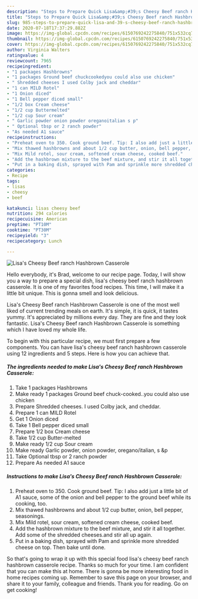 ```yaml
---
description: "Steps to Prepare Quick Lisa&amp;#39;s Cheesy Beef ranch Hashbrown Casserole"
title: "Steps to Prepare Quick Lisa&amp;#39;s Cheesy Beef ranch Hashbrown Casserole"
slug: 985-steps-to-prepare-quick-lisa-and-39-s-cheesy-beef-ranch-hashbrown-casserole
date: 2020-07-18T17:37:29.882Z
image: https://img-global.cpcdn.com/recipes/6150769242275840/751x532cq70/lisas-cheesy-beef-ranch-hashbrown-casserole-recipe-main-photo.jpg
thumbnail: https://img-global.cpcdn.com/recipes/6150769242275840/751x532cq70/lisas-cheesy-beef-ranch-hashbrown-casserole-recipe-main-photo.jpg
cover: https://img-global.cpcdn.com/recipes/6150769242275840/751x532cq70/lisas-cheesy-beef-ranch-hashbrown-casserole-recipe-main-photo.jpg
author: Virginia Walters
ratingvalue: 4
reviewcount: 7965
recipeingredient:
- "1 packages Hashbrowns"
- "1 packages Ground beef chuckcookedyou could also use chicken"
- " Shredded cheeses I used Colby jack and cheddar"
- "1 can MILD Rotel"
- "1 Onion diced"
- "1 Bell pepper diced small"
- "1/2 box Cream cheese"
- "1/2 cup Buttermelted"
- "1/2 cup Sour cream"
- " Garlic powder onion powder oreganoitalian s p"
- " Optional tbsp or 2 ranch powder"
- "As needed A1 sauce"
recipeinstructions:
- "Preheat oven to 350. Cook ground beef. Tip: I also add just a little bit of A1 sauce, some of the onion and bell pepper to the ground beef while its cooking, too."
- "Mix thawed hashbrowns and about 1/2 cup butter, onion, bell pepper, seasonings."
- "Mix Mild rotel, sour cream, softened cream cheese, cooked beef."
- "Add the hashbrown mixture to the beef mixture, and stir it all together. Add some of the shredded cheeses.and stir all up again."
- "Put in a baking dish, sprayed with Pam and sprinkle more shredded cheese on top. Then bake until done."
categories:
- Recipe
tags:
- lisas
- cheesy
- beef

katakunci: lisas cheesy beef 
nutrition: 294 calories
recipecuisine: American
preptime: "PT10M"
cooktime: "PT30M"
recipeyield: "3"
recipecategory: Lunch

---
```



![Lisa&#39;s Cheesy Beef ranch Hashbrown Casserole](https://img-global.cpcdn.com/recipes/6150769242275840/751x532cq70/lisas-cheesy-beef-ranch-hashbrown-casserole-recipe-main-photo.jpg)

Hello everybody, it's Brad, welcome to our recipe page. Today, I will show you a way to prepare a special dish, lisa&#39;s cheesy beef ranch hashbrown casserole. It is one of my favorites food recipes. This time, I will make it a little bit unique. This is gonna smell and look delicious.



Lisa&#39;s Cheesy Beef ranch Hashbrown Casserole is one of the most well liked of current trending meals on earth. It's simple, it is quick, it tastes yummy. It's appreciated by millions every day. They are fine and they look fantastic. Lisa&#39;s Cheesy Beef ranch Hashbrown Casserole is something which I have loved my whole life.


To begin with this particular recipe, we must first prepare a few components. You can have lisa&#39;s cheesy beef ranch hashbrown casserole using 12 ingredients and 5 steps. Here is how you can achieve that.

<!--inarticleads1-->

##### The ingredients needed to make Lisa&#39;s Cheesy Beef ranch Hashbrown Casserole:

1. Take 1 packages Hashbrowns
1. Make ready 1 packages Ground beef chuck-cooked..you could also use chicken
1. Prepare  Shredded cheeses. I used Colby jack, and cheddar.
1. Prepare 1 can MILD Rotel
1. Get 1 Onion diced
1. Take 1 Bell pepper diced small
1. Prepare 1/2 box Cream cheese
1. Take 1/2 cup Butter-melted
1. Make ready 1/2 cup Sour cream
1. Make ready  Garlic powder, onion powder, oregano/italian, s &amp;p
1. Take  Optional tbsp or 2 ranch powder
1. Prepare As needed A1 sauce




<!--inarticleads2-->

##### Instructions to make Lisa&#39;s Cheesy Beef ranch Hashbrown Casserole:

1. Preheat oven to 350. Cook ground beef. Tip: I also add just a little bit of A1 sauce, some of the onion and bell pepper to the ground beef while its cooking, too.
1. Mix thawed hashbrowns and about 1/2 cup butter, onion, bell pepper, seasonings.
1. Mix Mild rotel, sour cream, softened cream cheese, cooked beef.
1. Add the hashbrown mixture to the beef mixture, and stir it all together. Add some of the shredded cheeses.and stir all up again.
1. Put in a baking dish, sprayed with Pam and sprinkle more shredded cheese on top. Then bake until done.




So that's going to wrap it up with this special food lisa&#39;s cheesy beef ranch hashbrown casserole recipe. Thanks so much for your time. I am confident that you can make this at home. There is gonna be more interesting food in home recipes coming up. Remember to save this page on your browser, and share it to your family, colleague and friends. Thank you for reading. Go on get cooking!
